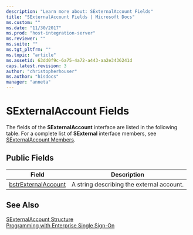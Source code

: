 ```yaml
---
description: "Learn more about: SExternalAccount Fields"
title: "SExternalAccount Fields | Microsoft Docs"
ms.custom: ""
ms.date: "11/30/2017"
ms.prod: "host-integration-server"
ms.reviewer: ""
ms.suite: ""
ms.tgt_pltfrm: ""
ms.topic: "article"
ms.assetid: 63dd0f9c-6a75-4a72-a443-aa2e3436241d
caps.latest.revision: 3
author: "christopherhouser"
ms.author: "hisdocs"
manager: "anneta"
---
```

# SExternalAccount Fields
The fields of the **SExternalAccount** interface are listed in the following table. For a complete list of **SExternal** interface members, see [SExternalAccount Members](../esso/sexternalaccount-members.md).  
  
## Public Fields  
  
|Field|Description|  
|-----------|-----------------|  
|[bstrExternalAccount](../esso/sexternalaccount-bstrexternalaccount-field.md)|A string describing the external account.|  
  
## See Also  
 [SExternalAccount Structure](../esso/sexternalaccount-structure.md)   
 [Programming with Enterprise Single Sign-On](../esso/programming-with-enterprise-single-sign-on.md)
